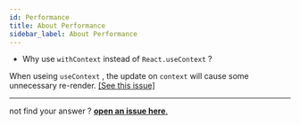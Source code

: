 ```yaml
---
id: Performance
title: About Performance
sidebar_label: About Performance
---
```


* Why use `withContext` instead of `React.useContext` ?

When useing `useContext` , the update on `context` will cause some unnecessary re-render. [[See this issue]](https://github.com/facebook/react/issues/15156)

----
not find your answer ? [  **open an issue here**.](https://github.com/LeoooY/eox/issues)
